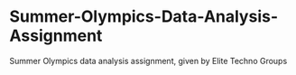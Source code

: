 # Summer-Olympics-Data-Analysis-Assignment
Summer Olympics data analysis assignment, given by Elite Techno Groups
